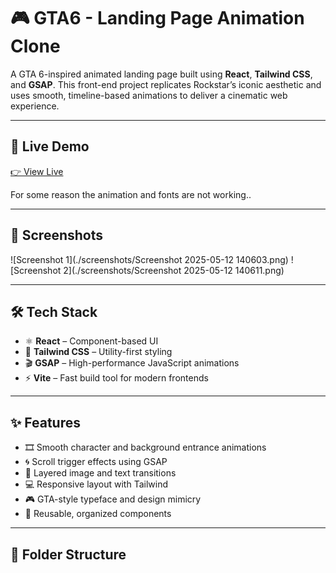 # 🎮 GTA6 - Landing Page Animation Clone

A GTA 6-inspired animated landing page built using **React**, **Tailwind CSS**, and **GSAP**. This front-end project replicates 
Rockstar’s iconic aesthetic and uses smooth, timeline-based animations to deliver a cinematic web experience.

---

## 🚀 Live Demo

[👉 View Live](https://gta6-ead8.onrender.com) 

 For some reason the animation and fonts are not working.. 

---

## 📸 Screenshots

![Screenshot 1](./screenshots/Screenshot 2025-05-12 140603.png)
![Screenshot 2](./screenshots/Screenshot 2025-05-12 140611.png)

---

## 🛠️ Tech Stack

- ⚛️ **React** – Component-based UI  
- 🎨 **Tailwind CSS** – Utility-first styling  
- 🎬 **GSAP** – High-performance JavaScript animations  
- ⚡ **Vite** – Fast build tool for modern frontends  

---

## ✨ Features

- 🎞️ Smooth character and background entrance animations  
- 🌀 Scroll trigger effects using GSAP  
- 🧱 Layered image and text transitions  
- 💻 Responsive layout with Tailwind  
- 🎮 GTA-style typeface and design mimicry  
- 🔄 Reusable, organized components

---

## 📁 Folder Structure


